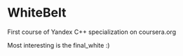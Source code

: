 # WhiteBelt
First course of Yandex C++ specialization on coursera.org

Most interesting is the final_white :)
